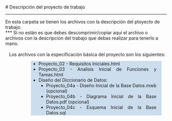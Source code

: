 <meta charset="utf-8">
# Descripción del proyecto de trabajo
<hr/>
En esta carpeta se tienen los archivos con la descripción del ptoyecto de trabajo.
<br/>
*** Si no están es que debes descomprimir/copiar aquí el archivo o archivos con la descripcion del trabajo que debas realizar para tenerlo a mano.
<br/>
<br/>
&nbsp;&nbsp;&nbsp;Los archivos con la especificación básica del proyecto son los siguientes:<br/>
<div style="text-align:justify;margin:0.75rem 1rem 0.75rem 5rem">
  <ul type="disc" style="display:inline-block;margin:0mm;text-align:justify;padding-right:1rem;background-color:#cde">
    <li>Proyecto_02 - Requisitos Iniciales.html</li>
    <li>Proyecto_03 - Analisis Inicial de Funciones y Tareas.html</li>
    <li>Diseño del Diccionario de Datos:
      <ul type="disc">
      <li>Proyecto_04a - Diseño Inicial de la Base Datos.mwb (opcional)</li>
      <li>Proyecto_04b - Diagrama Inicial de la Base Datos.pdf (opcional)</li>
      <li>Proyecto_04c - Esquema Inicial de la Base Datos.sql</li>
      </ul>
    </li>
  </ul>
</div>
